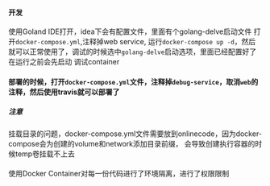 #### 开发

使用Goland IDE打开，idea下会有配置文件，里面有个golang-delve启动文件
打开`docker-compose.yml`,注释掉web service, 运行`docker-compose up -d`，然后就可以正常使用了，调试的时候选中`golang-delve`启动选项，里面已经配置好了在运行之前会先启动
调试container

#### 部署的时候，打开`docker-compose.yml`文件，注释掉`debug-service`，取消`web`的注释，然后使用travis就可以部署了

##### 注意
挂载目录的问题，docker-compose.yml文件需要放到onlinecode，因为docker-compose会为创建的volume和network添加目录前缀，
会导致创建执行容器的时候temp卷挂载不上去

####
使用Docker Container对每一份代码进行了环境隔离，进行了权限限制